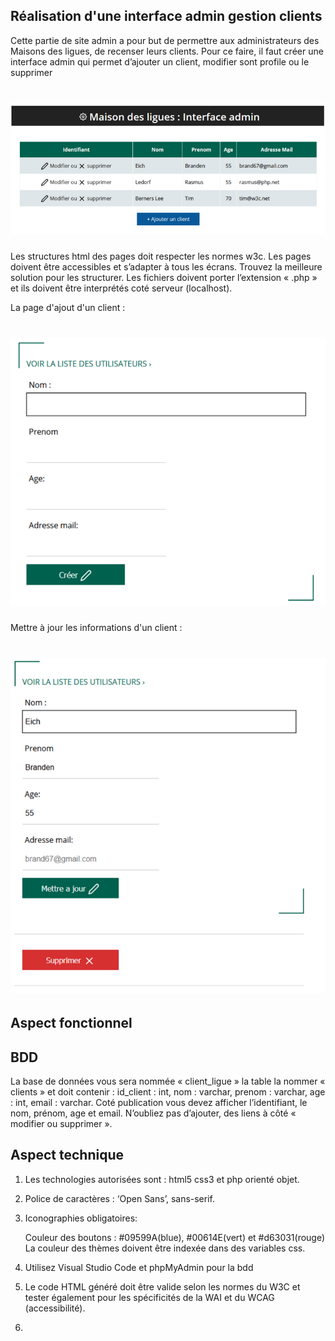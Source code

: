 ## Réalisation d'une interface admin gestion clients

Cette partie de site admin a pour but de permettre aux administrateurs des Maisons des ligues, de recenser leurs clients. Pour ce faire, il faut créer une interface admin qui permet d’ajouter un client, modifier sont profile ou le supprimer


# ![Getting Started](./asset/maison_des_ligues.png)

Les structures html des pages doit respecter les normes w3c. Les pages doivent être accessibles et s’adapter à tous les écrans. Trouvez la meilleure solution pour les structurer. Les fichiers doivent porter l’extension « .php » et ils doivent être interprétés coté serveur (localhost).

La page d'ajout d'un client :

# ![Getting Started](./asset/addClient.png)

Mettre à jour les informations d'un client : 

# ![Getting Started](./asset/update.png)

## Aspect fonctionnel
## BDD

La base de données vous sera nommée « client_ligue » la table la nommer « clients » et doit contenir : id_client : int, nom : varchar, prenom : varchar, age : int, email : varchar. Coté publication vous devez afficher l’identifiant, le nom, prénom, age et email. N’oubliez pas d’ajouter, des liens à côté « modifier ou supprimer ».

## Aspect technique

1) Les technologies autorisées sont : html5 css3 et php orienté objet.
2) Police de caractères : ‘Open Sans’, sans-serif.

3) Iconographies obligatoires:

    Couleur des boutons : #09599A(blue), #00614E(vert) et #d63031(rouge)
    La couleur des thèmes doivent être indexée dans des variables css.
4) Utilisez Visual Studio Code et phpMyAdmin pour la bdd
5) Le code HTML généré doit être valide selon les normes du W3C et tester également pour les spécificités de la WAI et du WCAG (accessibilité).

6)



